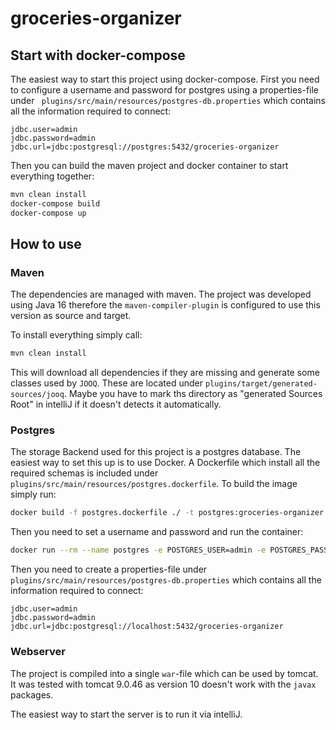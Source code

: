 # groceries-organizer

## Start with docker-compose
The easiest way to start this project using docker-compose.
First you need to configure a username and password for postgres using a properties-file under ` plugins/src/main/resources/postgres-db.properties` which contains all the information required to connect:
```properties
jdbc.user=admin
jdbc.password=admin
jdbc.url=jdbc:postgresql://postgres:5432/groceries-organizer
```

Then you can build the maven project and docker container to start everything together:
```bash
mvn clean install 
docker-compose build
docker-compose up
```


## How to use

### Maven
The dependencies are managed with maven.
The project was developed using Java 16 therefore the `maven-compiler-plugin` is configured to use this version as source and target.

To install everything simply call:
```bash
mvn clean install
```
This will download all dependencies if they are missing and generate some classes used by `JOOQ`.
These are located under `plugins/target/generated-sources/jooq`.
Maybe you have to mark ths directory as "generated Sources Root" in intelliJ if it doesn't detects it automatically.

### Postgres
The storage Backend used for this project is a postgres database.
The easiest way to set this up is to use Docker.
A Dockerfile which install all the required schemas is included under `plugins/src/main/resources/postgres.dockerfile`.
To build the image simply run:
```bash
docker build -f postgres.dockerfile ./ -t postgres:groceries-organizer 
```
Then you need to set a username and password and run the container:
```bash
docker run --rm --name postgres -e POSTGRES_USER=admin -e POSTGRES_PASSWORD=admin -p 5432:5432 -d postgres:groceries-organizer
```
Then you need to create a properties-file under ` plugins/src/main/resources/postgres-db.properties` which contains all the information required to connect:
```properties
jdbc.user=admin
jdbc.password=admin
jdbc.url=jdbc:postgresql://localhost:5432/groceries-organizer
```

### Webserver
The project is compiled into a single `war`-file which can be used by tomcat.
It was tested with tomcat 9.0.46 as version 10 doesn't work with the `javax` packages.

The easiest way to start the server is to run it via intelliJ.